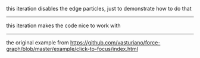 this iteration disables the edge particles, just to demonstrate how to do that

---

this iteration makes the code nice to work with

---

the original example from https://github.com/vasturiano/force-graph/blob/master/example/click-to-focus/index.html

